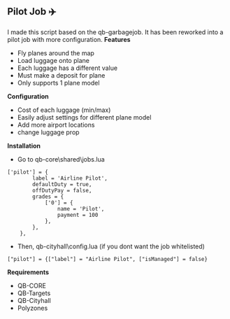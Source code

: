   Pilot Job :airplane:
-
I made this script based on the qb-garbagejob. It has been reworked into a pilot job with more configuration.
**Features**

- Fly planes around the map
- Load luggage onto plane
- Each luggage has a different value
- Must make a deposit for plane
- Only supports 1 plane model

**Configuration**
- Cost of each luggage (min/max)
- Easily adjust settings for different plane model
- Add more airport locations
- change luggage prop

**Installation**

- Go to qb-core\shared\jobs.lua
```
['pilot'] = {
		label = 'Airline Pilot',
		defaultDuty = true,
		offDutyPay = false,
		grades = {
            ['0'] = {
                name = 'Pilot',
                payment = 100
            },
        },
	},
```
- Then, qb-cityhall\config.lua (if you dont want the job whitelisted)
```
["pilot"] = {["label"] = "Airline Pilot", ["isManaged"] = false}
```
**Requirements**

- QB-CORE
- QB-Targets
- QB-Cityhall
- Polyzones
